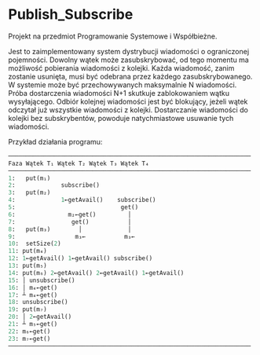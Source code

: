 # Publish_Subscribe
Projekt na przedmiot Programowanie Systemowe i Współbieżne.

Jest to zaimplementowany system dystrybucji wiadomości o ograniczonej pojemności.
Dowolny wątek może zasubskrybować, od tego momentu ma możliwość pobierania wiadomości z kolejki. Każda wiadomość, zanim zostanie
usunięta, musi być odebrana przez każdego zasubskrybowanego. W systemie może być przechowywanych
maksymalnie N wiadomości. Próba dostarczenia wiadomości N+1 skutkuje zablokowaniem
wątku wysyłającego. Odbiór kolejnej wiadomości jest być blokujący,
jeżeli wątek odczytał już wszystkie wiadomości z kolejki. Dostarczanie wiadomości
do kolejki bez subskrybentów, powoduje natychmiastowe usuwanie tych wiadomości.

Przykład działania programu:
```python
─────────────────────────────────────────────────────────────────────
Faza Wątek T₁ Wątek T₂ Wątek T₃ Wątek T₄
─────────────────────────────────────────────────────────────────────
1:   put(m₁)
2:             subscribe()
3:   put(m₂)
4:             1←getAvail()    subscribe()
5:                              get()
6:               m₂←get()         │
7:                get()           │
8:   put(m₃)        │             │
9:                 m₃←           m₃←
10:  setSize(2)
11: put(m₄)
12: 1←getAvail() 1←getAvail() subscribe()
13: put(m₅)
14: put(m₆) 2←getAvail() 2←getAvail() 1←getAvail()
15: │ unsubscribe()
16: │ m₄←get()
17: ┴ m₄←get()
18: unsubscribe()
19: put(m₇)
20: │ 2←getAvail()
21: ┴ m₅←get()
22: m₆←get()
23: m₇←get()
─────────────────────────────────────────────────────────────────────
```
